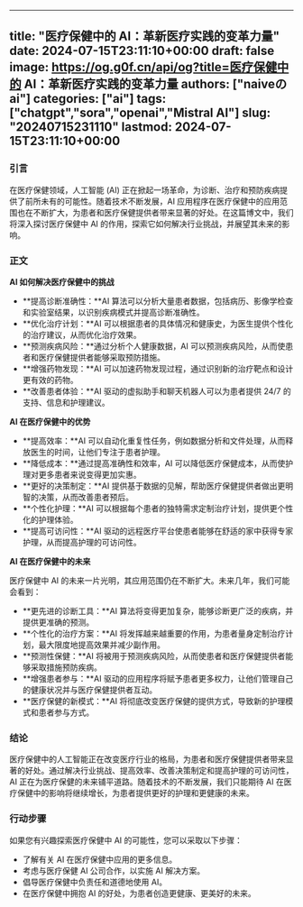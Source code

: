 
---
title: "医疗保健中的 AI：革新医疗实践的变革力量"
date: 2024-07-15T23:11:10+00:00
draft: false
image: https://og.g0f.cn/api/og?title=医疗保健中的 AI：革新医疗实践的变革力量
authors: ["naiveのai"]
categories: ["ai"]
tags: ["chatgpt","sora","openai","Mistral AI"]
slug: "20240715231110"
lastmod: 2024-07-15T23:11:10+00:00
---
### 引言

在医疗保健领域，人工智能 (AI) 正在掀起一场革命，为诊断、治疗和预防疾病提供了前所未有的可能性。随着技术不断发展，AI 应用程序在医疗保健中的应用范围也在不断扩大，为患者和医疗保健提供者带来显著的好处。在这篇博文中，我们将深入探讨医疗保健中 AI 的作用，探索它如何解决行业挑战，并展望其未来的影响。

### 正文

**AI 如何解决医疗保健中的挑战**

* **提高诊断准确性：**AI 算法可以分析大量患者数据，包括病历、影像学检查和实验室结果，以识别疾病模式并提高诊断准确性。
* **优化治疗计划：**AI 可以根据患者的具体情况和健康史，为医生提供个性化的治疗建议，从而优化治疗效果。
* **预测疾病风险：**通过分析个人健康数据，AI 可以预测疾病风险，从而使患者和医疗保健提供者能够采取预防措施。
* **增强药物发现：**AI 可以加速药物发现过程，通过识别新的治疗靶点和设计更有效的药物。
* **改善患者体验：**AI 驱动的虚拟助手和聊天机器人可以为患者提供 24/7 的支持、信息和护理建议。

**AI 在医疗保健中的优势**

* **提高效率：**AI 可以自动化重复性任务，例如数据分析和文件处理，从而释放医生的时间，让他们专注于患者护理。
* **降低成本：**通过提高准确性和效率，AI 可以降低医疗保健成本，从而使护理对更多患者来说变得更加实惠。
* **更好的决策制定：**AI 提供基于数据的见解，帮助医疗保健提供者做出更明智的决策，从而改善患者预后。
* **个性化护理：**AI 可以根据每个患者的独特需求定制治疗计划，提供更个性化的护理体验。
* **提高可访问性：**AI 驱动的远程医疗平台使患者能够在舒适的家中获得专家护理，从而提高护理的可访问性。

**AI 在医疗保健中的未来**

医疗保健中 AI 的未来一片光明，其应用范围仍在不断扩大。未来几年，我们可能会看到：

* **更先进的诊断工具：**AI 算法将变得更加复杂，能够诊断更广泛的疾病，并提供更准确的预测。
* **个性化的治疗方案：**AI 将发挥越来越重要的作用，为患者量身定制治疗计划，最大限度地提高效果并减少副作用。
* **预测性保健：**AI 将被用于预测疾病风险，从而使患者和医疗保健提供者能够采取措施预防疾病。
* **增强患者参与：**AI 驱动的应用程序将赋予患者更多权力，让他们管理自己的健康状况并与医疗保健提供者互动。
* **医疗保健的新模式：**AI 将彻底改变医疗保健的提供方式，导致新的护理模式和患者参与方式。

### 结论

医疗保健中的人工智能正在改变医疗行业的格局，为患者和医疗保健提供者带来显著的好处。通过解决行业挑战、提高效率、改善决策制定和提高护理的可访问性，AI 正在为医疗保健的未来铺平道路。随着技术的不断发展，我们只能期待 AI 在医疗保健中的影响将继续增长，为患者提供更好的护理和更健康的未来。

### 行动步骤

如果您有兴趣探索医疗保健中 AI 的可能性，您可以采取以下步骤：

* 了解有关 AI 在医疗保健中应用的更多信息。
* 考虑与医疗保健 AI 公司合作，以实施 AI 解决方案。
* 倡导医疗保健中负责任和道德地使用 AI。
* 在医疗保健中拥抱 AI 的好处，为患者创造更健康、更美好的未来。